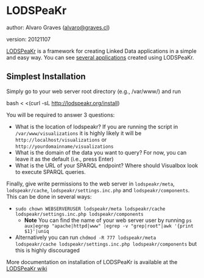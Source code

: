 LODSPeaKr
=========

author: Alvaro Graves (alvaro@graves.cl)

version: 20121107


[LODSPeaKr](http://lodspeakr.org) is a framework for creating Linked Data applications in a simple and easy way. You can see [several applications](http://alangrafu.github.com/lodspeakr/applications.html) created using LODSPeaKr.

Simplest Installation
---------------------

Simply go to your web server root directory (e.g., /var/www/) and run

   bash < <(curl -sL http://lodspeakr.org/install)

You will be required to answer 3 questions:

* What is the location of lodspeakr? If you are running the script in `/var/www/visualizations` it is highly likely it will be `http://localhost/visualizations` or `http://yourdomainname/visualizations`
* What is the domain of the data you want to query? For now, you can leave it as the default (i.e., press Enter)
* What is the URL of your SPARQL endpoint? Where should Visualbox look to execute SPARQL queries.

Finally, give write permissions to the web server in `lodspeakr/meta`, `lodspeakr/cache`, `lodspeakr/settings.inc.php`  and `lodspeakr/components`. This can be done in several ways:

* `sudo chown WEBSERVERUSER lodspeakr/meta lodspeakr/cache lodspeakr/settings.inc.php lodspeakr/components`
    * **Note** You can find the name of your web server user by running `ps aux|egrep "apache|httpd|www" |egrep -v "grep|root"|awk '{print $1}'|uniq`
* Alternatively you can run `chdmod -R 777 lodspeakr/meta lodspeakr/cache lodspeakr/settings.inc.php lodspeakr/components` but this is highly discouraged

More documentation on installation of LODSPeaKr is available at the [LODSPeaKr wiki](https://github.com/alangrafu/lodspeakr/wiki)
